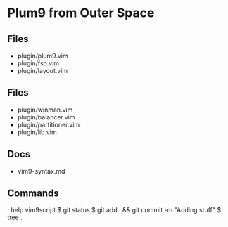 # Plum9 from Outer Space

## Files
- plugin/plum9.vim
- plugin/fso.vim
- plugin/layout.vim

 ## Files
- plugin/winman.vim
- plugin/balancer.vim
- plugin/partitioner.vim
- plugin/lib.vim

## Docs
- vim9-syntax.md

## Commands
: help vim9script
$ git status
$ git add . && git commit -m "Adding stuff"
$ tree .
